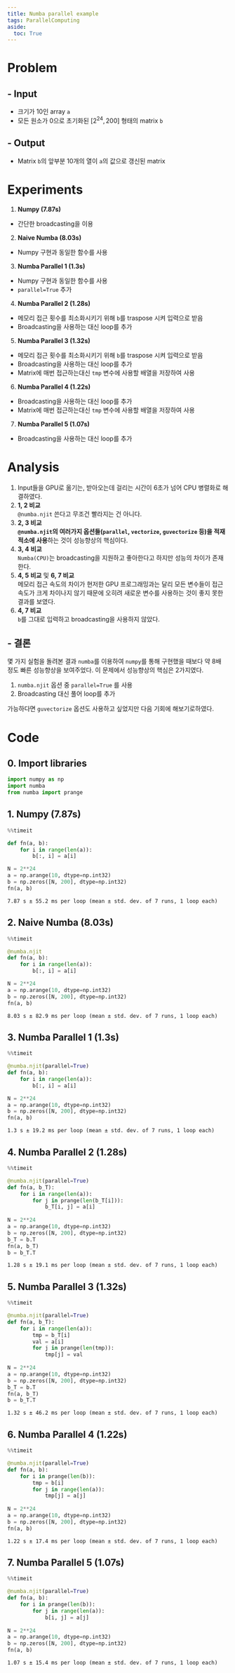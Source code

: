 ```yaml
---
title: Numba parallel example
tags: ParallelComputing
aside:
  toc: True
---
```


<!--more-->

# Problem
## - Input
- 크기가 10인 array `a`
- 모든 원소가 0으로 초기화된 $[2^{24}, 200]$ 형태의 matrix `b`

## - Output
- Matrix `b`의 앞부분 10개의 열이 `a`의 값으로 갱신된 matrix


# Experiments
1. **Numpy (7.87s)**  
- 간단한 broadcasting을 이용

2. **Naive Numba (8.03s)**  
- Numpy 구현과 동일한 함수를 사용

3. **Numba Parallel 1 (1.3s)**  
- Numpy 구현과 동일한 함수를 사용
- `parallel=True` 추가

4. **Numba Parallel 2 (1.28s)**
- 메모리 접근 횟수를 최소화시키기 위해 `b`를 traspose 시켜 입력으로 받음
- Broadcasting을 사용하는 대신 loop를 추가

5. **Numba Parallel 3 (1.32s)**  
- 메모리 접근 횟수를 최소화시키기 위해 `b`를 traspose 시켜 입력으로 받음
- Broadcasting을 사용하는 대신 loop를 추가
- Matrix에 매번 접근하는대신 `tmp` 변수에 사용할 배열을 저장하여 사용

6. **Numba Parallel 4 (1.22s)**
- Broadcasting을 사용하는 대신 loop를 추가
- Matrix에 매번 접근하는대신 `tmp` 변수에 사용할 배열을 저장하여 사용

7. **Numba Parallel 5 (1.07s)**
- Broadcasting을 사용하는 대신 loop를 추가


# Analysis
1. Input들을 GPU로 옮기는, 받아오는데 걸리는 시간이 6초가 넘어 CPU 병렬화로 해결하였다.
2. **1, 2 비교**  
`@numba.njit` 쓴다고 무조건 빨라지는 건 아니다.
3. **2, 3 비교**  
**`@numba.njit`의 여러가지 옵션들(`parallel`, `vectorize`, `guvectorize` 등)을 적재적소에 사용**하는 것이 성능향상의 핵심이다.
4. **3, 4 비교**  
`Numba(CPU)`는 broadcasting을 지원하고 좋아한다고 하지만 성능의 차이가 존재한다.
5. **4, 5 비교** 및 **6, 7 비교**  
메모리 접근 속도의 차이가 현저한 GPU 프로그래밍과는 달리 모든 변수들이 접근속도가 크게 차이나지 않기 때문에 오히려 새로운 변수를 사용하는 것이 좋지 못한 결과를 보였다.
6. **4, 7 비교**  
`b`를 그대로 입력하고 broadcasting을 사용하지 않았다.

## - 결론
몇 가지 실험을 돌려본 결과 `numba`를 이용하여 `numpy`를 통해 구현했을 때보다 약 8배 정도 빠른 성능향상을 보여주었다. 이 문제에서 성능향상의 핵심은 2가지였다.  

1. `numba.njit` 옵션 중 `parallel=True` 를 사용
2. Broadcasting 대신 풀어 loop를 추가

가능하다면 `guvectorize` 옵션도 사용하고 싶었지만 다음 기회에 해보기로하였다.


# Code
## 0. Import libraries

```python
import numpy as np
import numba
from numba import prange
```

## 1. Numpy (7.87s)


```python
%%timeit

def fn(a, b):
    for i in range(len(a)):
        b[:, i] = a[i]

N = 2**24
a = np.arange(10, dtype=np.int32)
b = np.zeros([N, 200], dtype=np.int32)
fn(a, b)
```

    7.87 s ± 55.2 ms per loop (mean ± std. dev. of 7 runs, 1 loop each)


## 2. Naive Numba (8.03s)


```python
%%timeit

@numba.njit
def fn(a, b):
    for i in range(len(a)):
        b[:, i] = a[i]

N = 2**24
a = np.arange(10, dtype=np.int32)
b = np.zeros([N, 200], dtype=np.int32)
fn(a, b)
```

    8.03 s ± 82.9 ms per loop (mean ± std. dev. of 7 runs, 1 loop each)


## 3. Numba Parallel 1 (1.3s)


```python
%%timeit

@numba.njit(parallel=True)
def fn(a, b):
    for i in range(len(a)):
        b[:, i] = a[i]

N = 2**24
a = np.arange(10, dtype=np.int32)
b = np.zeros([N, 200], dtype=np.int32)
fn(a, b)
```

    1.3 s ± 19.2 ms per loop (mean ± std. dev. of 7 runs, 1 loop each)



## 4. Numba Parallel 2 (1.28s)


```python
%%timeit

@numba.njit(parallel=True)
def fn(a, b_T):
    for i in range(len(a)):
        for j in prange(len(b_T[i])):
            b_T[i, j] = a[i]
            
N = 2**24
a = np.arange(10, dtype=np.int32)
b = np.zeros([N, 200], dtype=np.int32)
b_T = b.T
fn(a, b_T)
b = b_T.T
```

    1.28 s ± 19.1 ms per loop (mean ± std. dev. of 7 runs, 1 loop each)


## 5. Numba Parallel 3 (1.32s)


```python
%%timeit

@numba.njit(parallel=True)
def fn(a, b_T):
    for i in range(len(a)):
        tmp = b_T[i]
        val = a[i]
        for j in prange(len(tmp)):
            tmp[j] = val
            
N = 2**24
a = np.arange(10, dtype=np.int32)
b = np.zeros([N, 200], dtype=np.int32)
b_T = b.T
fn(a, b_T)
b = b_T.T
```

    1.32 s ± 46.2 ms per loop (mean ± std. dev. of 7 runs, 1 loop each)



## 6. Numba Parallel 4 (1.22s)


```python
%%timeit

@numba.njit(parallel=True)
def fn(a, b):
    for i in prange(len(b)):
        tmp = b[i]
        for j in range(len(a)):
            tmp[j] = a[j]
            
N = 2**24
a = np.arange(10, dtype=np.int32)
b = np.zeros([N, 200], dtype=np.int32)
fn(a, b)
```

    1.22 s ± 17.4 ms per loop (mean ± std. dev. of 7 runs, 1 loop each)


## 7. Numba Parallel 5 (1.07s)


```python
%%timeit

@numba.njit(parallel=True)
def fn(a, b):
    for i in prange(len(b)):
        for j in range(len(a)):
            b[i, j] = a[j]
            
N = 2**24
a = np.arange(10, dtype=np.int32)
b = np.zeros([N, 200], dtype=np.int32)
fn(a, b)
```

    1.07 s ± 15.4 ms per loop (mean ± std. dev. of 7 runs, 1 loop each)
